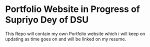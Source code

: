 # Portfolio Website in Progress of Supriyo Dey of DSU

This Repo will contain my own Portfolio website which i will keep on updating as time goes on and will be linked on my resume.